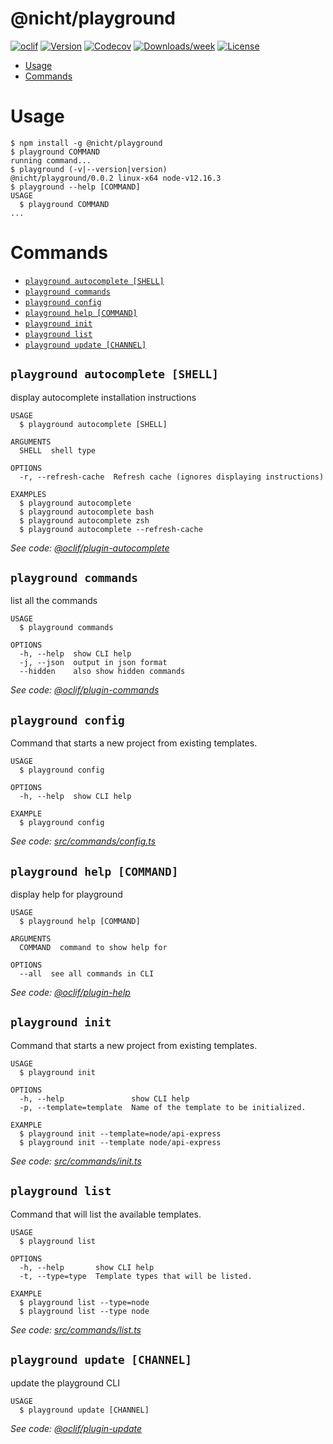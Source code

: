 @nicht/playground
===============

[![oclif](https://img.shields.io/badge/cli-oclif-brightgreen.svg)](https://oclif.io)
[![Version](https://img.shields.io/npm/v/@playground/cli.svg)](https://npmjs.org/package/@playground/cli)
[![Codecov](https://codecov.io/gh/nicht/playground/branch/master/graph/badge.svg)](https://codecov.io/gh/nicht/playground)
[![Downloads/week](https://img.shields.io/npm/dw/@playground/cli.svg)](https://npmjs.org/package/@playground/cli)
[![License](https://img.shields.io/npm/l/@playground/cli.svg)](https://github.com/nicht/playground/blob/master/package.json)

<!-- toc -->
* [Usage](#usage)
* [Commands](#commands)
<!-- tocstop -->
# Usage
<!-- usage -->
```sh-session
$ npm install -g @nicht/playground
$ playground COMMAND
running command...
$ playground (-v|--version|version)
@nicht/playground/0.0.2 linux-x64 node-v12.16.3
$ playground --help [COMMAND]
USAGE
  $ playground COMMAND
...
```
<!-- usagestop -->
# Commands
<!-- commands -->
* [`playground autocomplete [SHELL]`](#playground-autocomplete-shell)
* [`playground commands`](#playground-commands)
* [`playground config`](#playground-config)
* [`playground help [COMMAND]`](#playground-help-command)
* [`playground init`](#playground-init)
* [`playground list`](#playground-list)
* [`playground update [CHANNEL]`](#playground-update-channel)

## `playground autocomplete [SHELL]`

display autocomplete installation instructions

```
USAGE
  $ playground autocomplete [SHELL]

ARGUMENTS
  SHELL  shell type

OPTIONS
  -r, --refresh-cache  Refresh cache (ignores displaying instructions)

EXAMPLES
  $ playground autocomplete
  $ playground autocomplete bash
  $ playground autocomplete zsh
  $ playground autocomplete --refresh-cache
```

_See code: [@oclif/plugin-autocomplete](https://github.com/oclif/plugin-autocomplete/blob/v0.2.0/src/commands/autocomplete/index.ts)_

## `playground commands`

list all the commands

```
USAGE
  $ playground commands

OPTIONS
  -h, --help  show CLI help
  -j, --json  output in json format
  --hidden    also show hidden commands
```

_See code: [@oclif/plugin-commands](https://github.com/oclif/plugin-commands/blob/v1.2.3/src/commands/commands.ts)_

## `playground config`

Command that starts a new project from existing templates.

```
USAGE
  $ playground config

OPTIONS
  -h, --help  show CLI help

EXAMPLE
  $ playground config
```

_See code: [src/commands/config.ts](https://github.com/nicht/playground/blob/v0.0.2/src/commands/config.ts)_

## `playground help [COMMAND]`

display help for playground

```
USAGE
  $ playground help [COMMAND]

ARGUMENTS
  COMMAND  command to show help for

OPTIONS
  --all  see all commands in CLI
```

_See code: [@oclif/plugin-help](https://github.com/oclif/plugin-help/blob/v2.2.3/src/commands/help.ts)_

## `playground init`

Command that starts a new project from existing templates.

```
USAGE
  $ playground init

OPTIONS
  -h, --help               show CLI help
  -p, --template=template  Name of the template to be initialized.

EXAMPLE
  $ playground init --template=node/api-express
  $ playground init --template node/api-express
```

_See code: [src/commands/init.ts](https://github.com/nicht/playground/blob/v0.0.2/src/commands/init.ts)_

## `playground list`

Command that will list the available templates.

```
USAGE
  $ playground list

OPTIONS
  -h, --help       show CLI help
  -t, --type=type  Template types that will be listed.

EXAMPLE
  $ playground list --type=node
  $ playground list --type node
```

_See code: [src/commands/list.ts](https://github.com/nicht/playground/blob/v0.0.2/src/commands/list.ts)_

## `playground update [CHANNEL]`

update the playground CLI

```
USAGE
  $ playground update [CHANNEL]
```

_See code: [@oclif/plugin-update](https://github.com/oclif/plugin-update/blob/v1.3.9/src/commands/update.ts)_
<!-- commandsstop -->
